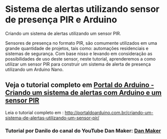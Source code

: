 # Sistema de alertas utilizando sensor de presença PIR e Arduino
Criando um sistema de alertas utilizando um sensor PIR.

Sensores de presença no formato PIR, são comumente utilizados em uma grande quantidade de projetos, tais como: automações residenciais e sistemas de segurança. Com base nisso e levando em consideração as possibilidades de uso deste sensor, neste tutorial, aprenderemos a como utilizar um sensor PIR para construir um sistema de alerta de presença utilizando um Arduino Nano.

## Veja o tutorial completo em <a href="http://portaldoarduino.com.br/criando-um-sistema-de-alertas-utilizando-um-sensor-pir/" target="_blank">Portal do Arduino - Criando um sistema de alertas com Arduino e um sensor PIR</a>

Leia o tutorial completo em : http://portaldoarduino.com.br/criando-um-sistema-de-alertas-utilizando-um-sensor-pir/

### Tutorial por Danilo do canal do YouTube Dan Maker: <a href="https://www.youtube.com/channel/UCZbZ0IEMOoLiDxAGM7KBXwA" target="_blank">Dan Maker</a>
